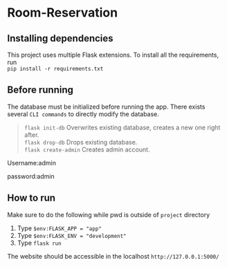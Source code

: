 # Room-Reservation

## Installing dependencies
This project uses multiple Flask extensions. To install all the requirements, run   
`pip install -r requirements.txt`

## Before running
The database must be initialized before running the app. 
There exists several `CLI commands` to directly modify the database.
> `flask init-db` Overwrites existing database, creates a new one right after.   
> `flask drop-db` Drops existing database.   
> `flask create-admin` Creates admin account.   

Username:admin

password:admin
  
## How to run
Make sure to do the following while pwd is outside of `project` directory
1. Type `$env:FLASK_APP = "app"`
2. Type `$env:FLASK_ENV = "development"`
3. Type `flask run`

The website should be accessible in the localhost `http://127.0.0.1:5000/`
